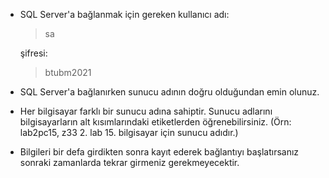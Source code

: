 - SQL Server'a bağlanmak için gereken kullanıcı adı:
  > sa
  
  şifresi:
  > btubm2021

- SQL Server'a bağlanırken sunucu adının doğru olduğundan emin olunuz.

- Her bilgisayar farklı bir sunucu adına sahiptir. Sunucu adlarını bilgisayarların alt kısımlarındaki etiketlerden öğrenebilirsiniz. (Örn: lab2pc15, z33 2. lab 15. bilgisayar için sunucu adıdır.)

- Bilgileri bir defa girdikten sonra kayıt ederek bağlantıyı başlatırsanız sonraki zamanlarda tekrar girmeniz gerekmeyecektir.


